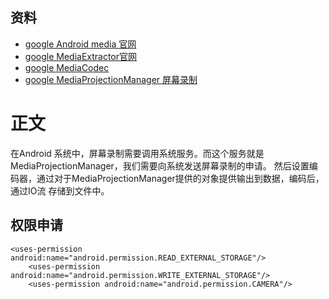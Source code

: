 ## 资料
* [google Android media 官网](https://developer.android.com/reference/android/media/package-summary)
* [google MediaExtractor官网](https://developer.android.com/reference/android/media/MediaExtractor)
* [google MediaCodec ](https://developer.android.com/reference/android/media/MediaCodec)
* [google MediaProjectionManager 屏幕录制](https://developer.android.com/reference/android/media/projection/MediaProjectionManager)

# 正文 
在Android 系统中，屏幕录制需要调用系统服务。而这个服务就是MediaProjectionManager，我们需要向系统发送屏幕录制的申请。
然后设置编码器，通过对于MediaProjectionManager提供的对象提供输出到数据，编码后，通过IO流 存储到文件中。
## 权限申请
````aidl
<uses-permission android:name="android.permission.READ_EXTERNAL_STORAGE"/>
    <uses-permission android:name="android.permission.WRITE_EXTERNAL_STORAGE"/>
    <uses-permission android:name="android.permission.CAMERA"/>
````